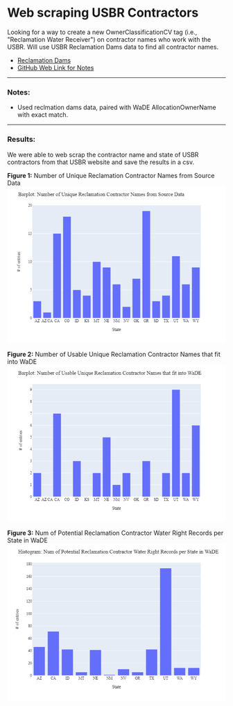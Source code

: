 # Web scraping USBR Contractors
Looking for a way to create a new OwnerClassificationCV tag (i.e., "Reclamation Water Receiver") on contractor names who work with the USBR.  Will use USBR Reclamation Dams data to find all contractor names.
- [Reclamation Dams](https://www.arcgis.com/home/item.html?id=1df76b35789f448094cec79c53c42555)
- [GitHub Web Link for Notes](https://github.com/WSWCWaterDataExchange/WaDE-Side-Projects/issues/10)


***
### Notes:
- Used reclmation dams data, paired with WaDE AllocationOwnerName with exact match.

***
### Results: 
We were able to web scrap the contractor name and state of USBR contractors from that USBR website and save the results in a csv.

**Figure 1:** Number of Unique Reclamation Contractor Names from Source Data
![](figures/result1.png)

**Figure 2:** Number of Usable Unique Reclamation Contractor Names that fit into WaDE
![](figures/result2.png)

**Figure 3:** Num of Potential Reclamation Contractor Water Right Records per State in WaDE
![](figures/result3.png)
